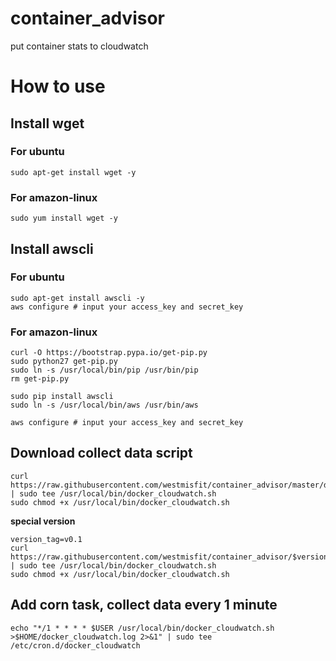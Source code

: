 # container_advisor

put container stats to cloudwatch


# How to use

## Install wget

### For ubuntu

```shell
sudo apt-get install wget -y
```

### For amazon-linux

```shell
sudo yum install wget -y
```

## Install awscli

### For ubuntu

```shell
sudo apt-get install awscli -y
aws configure # input your access_key and secret_key
```

### For amazon-linux

```shell
curl -O https://bootstrap.pypa.io/get-pip.py
sudo python27 get-pip.py
sudo ln -s /usr/local/bin/pip /usr/bin/pip
rm get-pip.py

sudo pip install awscli
sudo ln -s /usr/local/bin/aws /usr/bin/aws

aws configure # input your access_key and secret_key
```


## Download collect data script

```shell
curl https://raw.githubusercontent.com/westmisfit/container_advisor/master/docker_cloudwatch.sh | sudo tee /usr/local/bin/docker_cloudwatch.sh
sudo chmod +x /usr/local/bin/docker_cloudwatch.sh
```

**special version**

```shell
version_tag=v0.1
curl https://raw.githubusercontent.com/westmisfit/container_advisor/$version_tag/docker_cloudwatch.sh | sudo tee /usr/local/bin/docker_cloudwatch.sh
sudo chmod +x /usr/local/bin/docker_cloudwatch.sh
```

## Add corn task, collect data every 1 minute

```shell
echo "*/1 * * * * $USER /usr/local/bin/docker_cloudwatch.sh >$HOME/docker_cloudwatch.log 2>&1" | sudo tee /etc/cron.d/docker_cloudwatch
```
